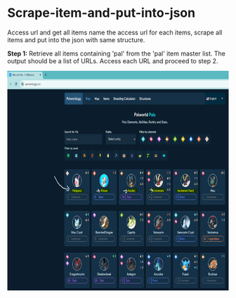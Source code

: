 # Scrape-item-and-put-into-json
Access url and get all items name the access url for each items, scrape all items and put into the json with same structure.

**Step 1:** Retrieve all items containing 'pal' from the 'pal' item master list. The output should be a list of URLs. Access each URL and proceed to step 2.

<img src="./Image\Step1.PNG" width="15000" height="500">